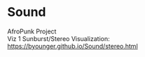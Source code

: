 # Sound
AfroPunk Project  
Viz 1 Sunburst/Stereo Visualization: https://byounger.github.io/Sound/stereo.html
